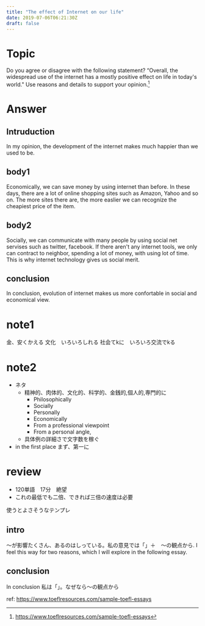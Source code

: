 ```yaml
---
title: "The effect of Internet on our life"
date: 2019-07-06T06:21:30Z
draft: false
---
```

# Topic
Do you agree or disagree with the following statement?
“Overall, the widespread use of the internet has a mostly positive effect on life in today's world." Use reasons and details to support your opinion.[^quoted from]

[^quoted from]: https://www.toeflresources.com/sample-toefl-essays

# Answer
## Intruduction
In my opinion, the development of the internet makes much happier than we used to be.

## body1
Economically, we can save money by using internet than before. In these days, there are a lot of online shopping sites such as Amazon, Yahoo and so on. The more sites there are, the more easlier we can recognize the cheapiest price of the item.

## body2
Socially, we can communicate with many people by using social net servises such as twitter, facebook. If there aren't any internet tools, we only can contract to neighbor, spending a lot of money, with using lot of time. This is why internet technology gives us social merit.

## conclusion
In conclusion, evolution of internet makes us more confortable in social and economical view.

# note1
金、安くかえる
文化　いろいろしれる
社会てkに　いろいろ交流でkる

# note2
* ネタ
  * 精神的、肉体的、文化的、科学的、金銭的,個人的,専門的に
    * Philosophically
    * Socially
    * Personally
    * Economically
    * From a professional viewpoint
    * From a personal angle,
  * 具体例の詳細さで文字数を稼ぐ
* in the first place まず、第一に


# review
 * 120単語　17分　絶望
 * これの最低でも二倍、できれば三倍の速度は必要

使うとよさそうなテンプレ

## intro
〜が影響たくさん、あるのはしっている。私の意見では「」＋　〜の観点から. I feel this way for two reasons, which I will explore in the following essay.

## conclusion
In conclusion 私は「」。なぜなら〜の観点から

ref: https://www.toeflresources.com/sample-toefl-essays